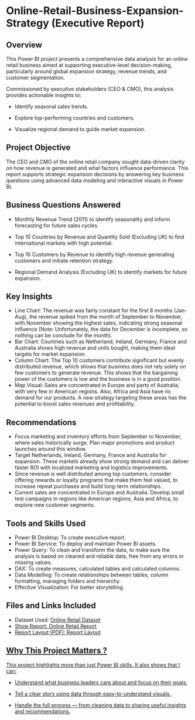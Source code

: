 # Online-Retail-Business-Expansion-Strategy (Executive Report)
## Overview
This Power BI project presents a comprehensive data analysis for an online retail business aimed at supporting executive-level decision-making, particularly around global expansion strategy, revenue trends, and customer segmentation.

Commissioned by executive stakeholders (CEO & CMO), this analysis provides actionable insights to:

- Identify seasonal sales trends.

- Explore top-performing countries and customers.

- Visualize regional demand to guide market expansion.

## Project Objective
The CEO and CMO of the online retail company sought data-driven clarity on how revenue is generated and what factors influence performance. This report supports strategic expansion decisions by answering key business questions using advanced data modeling and interactive visuals in Power BI.

## Business Questions Answered
- Monthly Revenue Trend (2011) to identify seasonality and inform forecasting for future sales cycles.

- Top 10 Countries by Revenue and Quantity Sold (Excluding UK) to find international markets with high potential.

- Top 10 Customers by Revenue to identify high revenue generating customers and initiate retention strategy.

- Regional Demand Analysis (Excluding UK) to identify markets for future expansion.

## Key Insights
- Line Chart: The revenue was fairly constant for the first 8 months (Jan-Aug), the revenue spiked from the month of September to November, with November showing the highest sales, 
  indicating strong seasonal influence (Note: Unfortunately, the data for December is incomplete, so nothing can be conclude for the month).
- Bar Chart: Countries such as Netherland, Ireland, Germany, France and Australia shows high revenue and units bought, making them ideal targets for market expansion.
- Column Chart: The Top 10 customers contribute significant but evenly distributed revenue, which shows that business does not rely solely on few customers to generate revenue. This 
  shows that the bargaining power of the customers is low and the business is in a good position.
- Map Visual: Sales are concentrated in Europe and parts of Australia, with very few in American regions. Also, Africa and Asia have no demand for our products. A new strategy targeting 
  these areas has the potential to boost sales revenues and profitability.

## Recommendations
- Focus marketing and inventory efforts from September to November, where sales historically surge. Plan major promotions and product launches around this window.
- Target Netherlands, Ireland, Germany, France and Australia for expansion. These markets already show strong demand and can deliver faster ROI with localized marketing and logistics 
  improvements.
- Since revenue is well distributed among top customers, consider offering rewards or loyalty programs that make them feel valued, to increase repeat purchases and build long-term 
  relationships.
- Current sales are concentrated in Europe and Australia. Develop small test campaigns in regions like American regions, Asia and Africa, to explore new customer segments.

## Tools and Skills Used
- Power BI Desktop: To create executive report.
- Power BI Service: To deploy and maintain Power BI assets.
- Power Query: To clean and transform the data, to make sure the analysis is based on cleaned and reliable data, free from any errors or missing values.
- DAX: To create measures, calculated tables and calculated columns.
- Data Modelling: To create relationships between tables, column formatting, managing folders and hierarchy.
- Effective Visualization: For better storytelling.

## Files and Links Included
- Dataset Used: <a href="https://github.com/Pankaj-M-Deori/Online-Retail-Business-Expansion-Strategy-Power-BI-Analysis/blob/main/Online%20Retail.xlsx">Online Retail Dataset
- Show Report: <a href="https://app.powerbi.com/links/UL24lUeiRd?ctid=7f2cea9c-d8e4-4c74-a024-cb436d9ecfd5&pbi_source=linkShare">Online Retail Report
- Report Layout (PDF): <a href="https://github.com/Pankaj-M-Deori/Online-Retail-Business-Expansion-Strategy-Power-BI-Analysis/blob/main/Online%20Retail.pdf">Report Layout

## Why This Project Matters ?
This project highlights more than just Power BI skills. It also shows that I can:

- Understand what business leaders care about and focus on their goals.

- Tell a clear story using data through easy-to-understand visuals.

- Handle the full process — from cleaning data to sharing useful insights and recommendations.



